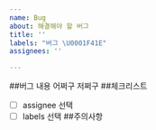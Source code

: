 ```yaml
---
name: Bug
about: 해결해야 할 버그
title: ''
labels: "버그 \U0001F41E"
assignees: ''

---
```


##버그 내용
어쩌구 저쩌구
##체크리스트
- [ ] assignee 선택
- [ ] labels 선택
##주의사항
